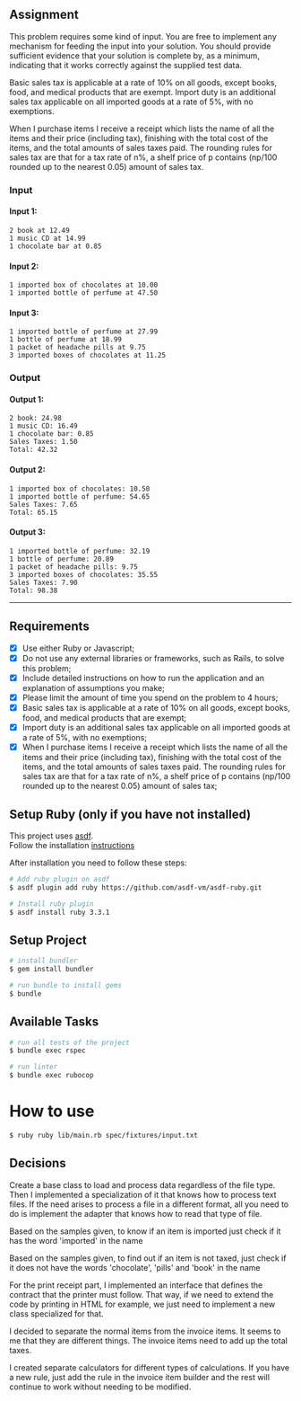 ## Assignment

This problem requires some kind of input. You are free to implement any mechanism for feeding the input into your solution. You should provide sufficient evidence that your solution is complete by, as a minimum, indicating that it works correctly against the supplied test data.

Basic sales tax is applicable at a rate of 10% on all goods, except books, food, and medical products that are exempt. Import duty is an additional sales tax applicable on all imported goods at a rate of 5%, with no exemptions.

When I purchase items I receive a receipt which lists the name of all the items and their price (including tax), finishing with the total cost of the items, and the total amounts of sales taxes paid. The rounding rules for sales tax are that for a tax rate of n%, a shelf price of p contains (np/100 rounded up to the nearest 0.05) amount of sales tax.

### Input

#### Input 1:
```
2 book at 12.49
1 music CD at 14.99
1 chocolate bar at 0.85
```

#### Input 2:
```
1 imported box of chocolates at 10.00
1 imported bottle of perfume at 47.50
```

#### Input 3:
```
1 imported bottle of perfume at 27.99
1 bottle of perfume at 18.99
1 packet of headache pills at 9.75
3 imported boxes of chocolates at 11.25
```

### Output

#### Output 1:
```
2 book: 24.98
1 music CD: 16.49
1 chocolate bar: 0.85
Sales Taxes: 1.50
Total: 42.32
```

#### Output 2:
```
1 imported box of chocolates: 10.50
1 imported bottle of perfume: 54.65
Sales Taxes: 7.65
Total: 65.15
```

#### Output 3:
```
1 imported bottle of perfume: 32.19
1 bottle of perfume: 20.89
1 packet of headache pills: 9.75
3 imported boxes of chocolates: 35.55
Sales Taxes: 7.90
Total: 98.38
```

----

## Requirements

- [X] Use either Ruby or Javascript;
- [X] Do not use any external libraries or frameworks, such as Rails, to solve this problem;
- [X] Include detailed instructions on how to run the application and an explanation of assumptions you make;
- [X] Please limit the amount of time you spend on the problem to 4 hours;
- [X] Basic sales tax is applicable at a rate of 10% on all goods, except books, food, and medical products that are exempt;
- [X] Import duty is an additional sales tax applicable on all imported goods at a rate of 5%, with no exemptions;
- [X] When I purchase items I receive a receipt which lists the name of all the items and their price (including tax), finishing with the total cost of the items, and the total amounts of sales taxes paid. The rounding rules for sales tax are that for a tax rate of n%, a shelf price of p contains (np/100 rounded up to the nearest 0.05) amount of sales tax;

## Setup Ruby (only if you have not installed)

This project uses [asdf](https://asdf-vm.com/guide/getting-started.html). \
Follow the installation [instructions](https://asdf-vm.com/guide/getting-started.html#_3-install-asdf)

After installation you need to follow these steps:

```bash
# Add ruby plugin on asdf
$ asdf plugin add ruby https://github.com/asdf-vm/asdf-ruby.git

# Install ruby plugin
$ asdf install ruby 3.3.1
```

## Setup Project

```bash
# install bundler
$ gem install bundler

# run bundle to install gems
$ bundle
```

## Available Tasks

```bash
# run all tests of the project
$ bundle exec rspec

# run linter
$ bundle exec rubocop
```

# How to use

```bash
$ ruby ruby lib/main.rb spec/fixtures/input.txt
```

## Decisions

Create a base class to load and process data regardless of the file type. Then I implemented a specialization of it that knows how to process text files. If the need arises to process a file in a different format, all you need to do is implement the adapter that knows how to read that type of file.

Based on the samples given, to know if an item is imported just check if it has the word 'imported' in the name

Based on the samples given, to find out if an item is not taxed, just check if it does not have the words 'chocolate', 'pills' and 'book' in the name

For the print receipt part, I implemented an interface that defines the contract that the printer must follow. That way, if we need to extend the code by printing in HTML for example, we just need to implement a new class specialized for that.

I decided to separate the normal items from the invoice items. It seems to me that they are different things. The invoice items need to add up the total taxes.

I created separate calculators for different types of calculations. If you have a new rule, just add the rule in the invoice item builder and the rest will continue to work without needing to be modified.
